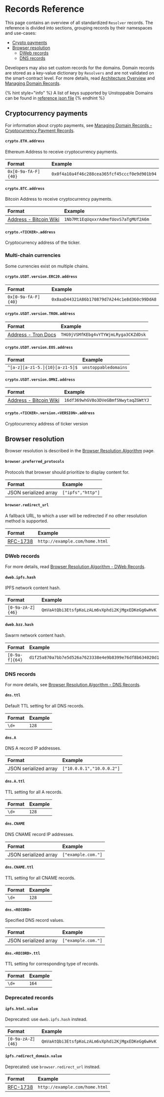 # Records Reference

This page contains an overview of all standardized `Resolver` records. The reference is divided into sections, grouping records by their namespaces and use-cases:

- [Crypto payments](records-reference.md#cryptocurrency-payments)
- [Browser resolution](records-reference.md#browser-resolution)
  - [DWeb records](records-reference.md#dweb-records)
  - [DNS records](records-reference.md#dns-records)

Developers may also set custom records for the domains. Domain records are stored as a key-value dictionary by `Resolvers` and are not validated on the smart-contract level. For more details, read [Architecture Overview](architecture-overview.md#resolver) and [Managing Domain Records](../managing-domains/managing-domain-records.md).

{% hint style="info" %}
A list of keys supported by Unstoppable Domains can be found in [reference json file](https://github.com/unstoppabledomains/dot-crypto/blob/master/src/supported-keys/supported-keys.json)
{% endhint %}

## Cryptocurrency payments

For information about crypto payments, see [Managing Domain Records - Cryptocurrency Payment Records](../managing-domains/managing-domain-records.md#crypto-payment-records).

#### `crypto.ETH.address`

Ethereum Address to receive cryptocurrency payments.

| Format              | Example                                      |
| :------------------ | :------------------------------------------- |
| `0x[0-9a-fA-F]{40}` | `0x0f4a10a4f46c288cea365fcf45cccf0e9d901b94` |

#### `crypto.BTC.address`

Bitcoin Address to receive cryptocurrency payments.

| Format                                                                                                                                      | Example                              |
| :------------------------------------------------------------------------------------------------------------------------------------------ | :----------------------------------- |
| [Address - Bitcoin Wiki](https://en.bitcoin.it/wiki/Address#:~:text=A%20Bitcoin%20address%2C%20or%20simply,by%20any%20user%20of%20Bitcoin.) | `1Nb7Mt1EqUqxxrAdmefUovS7aTgMUf2A6m` |

#### `crypto.<TICKER>.address`

Cryptocurrency address of the ticker.

### Multi-chain currencies

Some currencies exist on multiple chains.

#### `crypto.USDT.version.ERC20.address`

| Format                              | Example                                      |
| :---------------------------------- | :------------------------------------------- |
| `0x[0-9a-fA-F]{40}`                 | `0x8aaD44321A86b170879d7A244c1e8d360c99DdA8` |

#### `crypto.USDT.version.TRON.address`

| Format                              | Example                                       |
| :---------------------------------- | :-------------------------------------------  |
| [Address - Tron Docs](https://developers.tron.network/docs/account#address-format)  | `THG9jVSMfKEbg4vYTYWjmLRyga3CKZdDsk` |

#### `crypto.USDT.version.EOS.address`

| Format                              | Example                                      |
| :---------------------------------- | :------------------------------------------- |
| `^[a-z][a-z1-5.]{10}[a-z1-5]$`      | `unstoppabledomains`                         |

#### `crypto.USDT.version.OMNI.address`

| Format                              | Example                                      |
| :---------------------------------- | :------------------------------------------- |
| [Address - Bitcoin Wiki](https://en.bitcoin.it/wiki/Address#:~:text=A%20Bitcoin%20address%2C%20or%20simply,by%20any%20user%20of%20Bitcoin.) | `16df369whGV8o3DVeGBmfSNwytaqZGWtYJ` |

#### `crypto.<TICKER>.version.<VERSION>.address`

Cryptocurrency address of ticker version

## Browser resolution

Browser resolution is described in the [Browser Resolution Algorithm](../browser-resolution/browser-resolution-algorithm.md) page.

#### `browser.preferred_protocols`

Protocols that browser should prioritize to display content for.

| Format                | Example           |
| :-------------------- | :---------------- |
| JSON serialized array | `["ipfs","http"]` |

#### `browser.redirect_url`

A fallback URL, to which a user will be redirected if no other resolution method is supported.

| Format                                          | Example                        |
| :---------------------------------------------- | :----------------------------- |
| [RFC-1738](https://tools.ietf.org/html/rfc1738) | `http://example.com/home.html` |

### DWeb records

For more details, read [Browser Resolution Algorithm - DWeb Records](../browser-resolution/browser-resolution-algorithm.md#distributed-web-records).

#### `dweb.ipfs.hash`

IPFS network content hash.

| Format            | Example                                          |
| :---------------- | :----------------------------------------------- |
| `[0-9a-zA-Z]{46}` | `QmVaAtQbi3EtsfpKoLzALm6vXphdi2KjMgxEDKeGg6wHvK` |

#### `dweb.bzz.hash`

Swarm network content hash.

| Format         | Example                                                            |
| :------------- | :----------------------------------------------------------------- |
| `[0-9a-f]{64}` | `d1f25a870a7bb7e5d526a7623338e4e9b8399e76df8b634020d11d969594f24a` |

### DNS records

For more details, see [Browser Resolution Algorithm - DNS Records](../browser-resolution/browser-resolution-algorithm.md#dns-records).

#### `dns.ttl`

Default TTL setting for all DNS records.

| Format | Example |
| :----- | :------ |
| `\d+`  | `128`   |

#### `dns.A`

DNS A record IP addresses.

| Format                | Example                   |
| :-------------------- | :------------------------ |
| JSON serialized array | `["10.0.0.1","10.0.0.2"]` |

#### `dns.A.ttl`

TTL setting for all A records.

| Format | Example |
| :----- | :------ |
| `\d+`  | `128`   |

#### `dns.CNAME`

DNS CNAME record IP addresses.

| Format                | Example            |
| :-------------------- | :----------------- |
| JSON serialized array | `["example.com."]` |

#### `dns.CNAME.ttl`

TTL setting for all CNAME records.

| Format | Example |
| :----- | :------ |
| `\d+`  | `128`   |

#### `dns.<RECORD>`

Specified DNS record values.

| Format                | Example            |
| :-------------------- | :----------------- |
| JSON serialized array | `["example.com."]` |

#### `dns.<RECORD>.ttl`

TTL setting for corresponding type of records.

| Format | Example |
| :----- | :------ |
| `\d+`  | `164`   |

### Deprecated records

#### `ipfs.html.value`

Deprecated: use `dweb.ipfs.hash` instead.

| Format            | Example                                          |
| :---------------- | :----------------------------------------------- |
| `[0-9a-zA-Z]{46}` | `QmVaAtQbi3EtsfpKoLzALm6vXphdi2KjMgxEDKeGg6wHvK` |

#### `ipfs.redirect_domain.value`

Deprecated: use `browser.redirect_url` instead.

| Format                                          | Example                        |
| :---------------------------------------------- | :----------------------------- |
| [RFC-1738](https://tools.ietf.org/html/rfc1738) | `http://example.com/home.html` |
